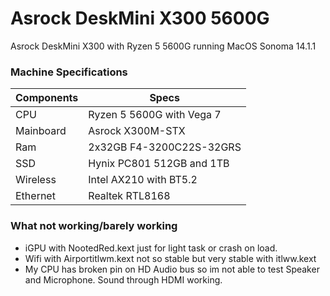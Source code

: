 # Asrock DeskMini X300 5600G
 Asrock DeskMini X300 with Ryzen 5 5600G running MacOS Sonoma 14.1.1

### Machine Specifications
| Components  | Specs |
| ------------- | ------------- |
| CPU | Ryzen 5 5600G with Vega 7 |
| Mainboard | Asrock X300M-STX |
| Ram | 2x32GB F4-3200C22S-32GRS |
| SSD | Hynix PC801 512GB and 1TB |
| Wireless | Intel AX210 with BT5.2 |
| Ethernet | Realtek RTL8168 |

### What not working/barely working
- iGPU with NootedRed.kext just for light task or crash on load.
- Wifi with Airportitlwm.kext not so stable but very stable with itlww.kext
- My CPU has broken pin on HD Audio bus so im not able to test Speaker and Microphone. Sound through HDMI working.
